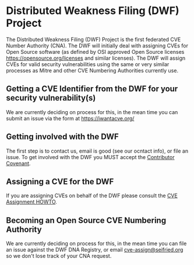 # Distributed Weakness Filing (DWF) Project

The Distributed Weakness Filing (DWF) Project is the first federated CVE Number Authority (CNA). The DWF will initially deal with assigning CVEs for Open Source software (as defined by OSI approved Open Source licenses https://opensource.org/licenses and similar licenses). The DWF will assign CVEs for valid security vulnerabilities using the same or very similar processes as Mitre and other CVE Numbering Authorities currently use. 

## Getting a CVE Identifier from the DWF for your security vulnerability(s)

We are currently deciding on process for this, in the mean time you can submit an issue via the form at https://iwantacve.org/

## Getting involved with the DWF

The first step is to contact us, email is good (see our ocntact info), or file an issue. To get involved with the DWF you MUST accept the [Contributor Covenant](Contributor-Agreement.md). 

## Assigning a CVE for the DWF

If you are assigning CVEs on behalf of the DWF please consult the [CVE Assignment HOWTO](CVE-Assignment-HOWTO.md).

## Becoming an Open Source CVE Numbering Authority

We are currently deciding on process for this, in the mean time you can file an issue against the DWF DNA Registry, or email cve-assign@seifried.org so we don't lose track of your CNA request.

